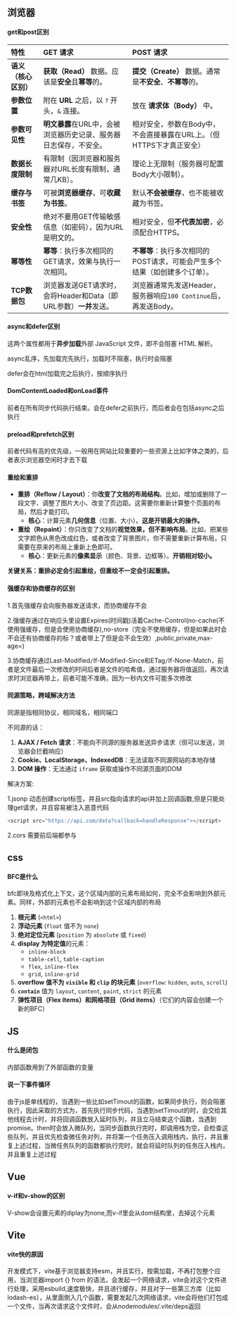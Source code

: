 ## 浏览器

#### get和post区别

| 特性                 | GET 请求                                                     | POST 请求                                                    |
| :------------------- | :----------------------------------------------------------- | :----------------------------------------------------------- |
| **语义（核心区别）** | **获取（Read）** 数据。应该是**安全**且**幂等**的。          | **提交（Create）** 数据。通常是**不安全**、**不幂等**的。    |
| **参数位置**         | 附在 **URL** 之后，以 `?` 开头，`&` 连接。                   | 放在 **请求体（Body）** 中。                                 |
| **参数可见性**       | **明文暴露**在URL中，会被浏览器历史记录、服务器日志保存，不安全。 | 相对安全，参数在Body中，不会直接暴露在URL上。（但HTTPS下才真正安全） |
| **数据长度限制**     | 有限制（因浏览器和服务器对URL长度有限制，通常几KB）。        | 理论上无限制（服务器可配置Body大小限制）。                   |
| **缓存与书签**       | 可被**浏览器缓存**，可**收藏为书签**。                       | 默认**不会被缓存**，也不能被收藏为书签。                     |
| **安全性**           | 绝对不要用GET传输敏感信息（如密码），因为URL是明文的。       | 相对安全，但**不代表加密**，必须配合HTTPS。                  |
| **幂等性**           | **幂等**：执行多次相同的GET请求，效果与执行一次相同。        | **不幂等**：执行多次相同的POST请求，可能会产生多个结果（如创建多个订单）。 |
| **TCP数据包**        | 浏览器发送GET请求时，会将Header和Data（即URL参数）**一并**发送。 | 浏览器通常先发送Header，服务器响应`100 Continue`后，再发送Body。 |

#### async和defer区别

这两个属性都用于**异步加载**外部 JavaScript 文件，即不会阻塞 HTML 解析。

async乱序，先加载完先执行，加载时不阻塞，执行时会阻塞

defer会在html加载完之后执行，按顺序执行

#### DomContentLoaded和onLoad事件

前者在所有同步代码执行结束。会在defer之前执行，而后者会在包括async之后执行

#### preload和prefetch区别

前者代码有高的优先级，一般用在网站比较重要的一些资源上比如字体之类的，后者表示浏览器空闲时才去下载

#### 重绘和重排

- **重排（Reflow / Layout）**：你**改变了文档的布局结构**。比如，增加或删除了一段文字、调整了图片大小、改变了页边距。这需要你重新计算整个页面的布局，然后才能打印。
  - **核心**：计算元素**几何信息**（位置、大小）。**这是开销最大的操作。**
- **重绘（Repaint）**：你只改变了文档的**视觉效果，但不影响布局**。比如，把某些文字颜色从黑色改成红色，或者改变了背景图片。你不需要重新计算布局，只需要在原来的布局上重新上色即可。
  - **核心**：更新元素的**像素显示**（颜色、背景、边框等）。**开销相对较小。**

**关键关系：重排必定会引起重绘，但重绘不一定会引起重排。**

#### 强缓存和协商缓存的区别

1.首先强缓存会向服务器发送请求，而协商缓存不会

2.强缓存通过在响应头里设置Expires(时间戳)活着Cache-Control(no-cache(不使用强缓存，但是会使用协商缓存),no-store（完全不使用缓存，但是如果此时会不会还有协商缓存的标？或者带上了但是会不会生效）,public,private,max-age=)

3.协商缓存通过Last-Modified` / `If-Modified-Since和ETag` / `If-None-Match，前者是文件最后一次修改的时间后者是文件的哈希值，通过服务器将值返回，再次请求时浏览器再带上，前者可能不准确，因为一秒内文件可能多次修改

#### 同源策略，跨域解决方法

同源是指相同协议，相同域名，相同端口

不同源的话：

1. **AJAX / Fetch 请求**：不能向不同源的服务器发送异步请求（但可以发送，浏览器会拦截响应）
2. **Cookie、LocalStorage、IndexedDB**：无法读取不同源网站的本地存储
3. **DOM 操作**：无法通过 `iframe` 获取或操作不同源页面的DOM

解决方案:

1.jsonp  动态创建script标签，并且src指向请求的api并加上回调函数,但是只能处理get请求，并且容易被注入恶意代码

```javascript
<script src="https://api.com/data?callback=handleResponse"></script>
```

2.cors 需要前后端都参与

## css

#### BFC是什么

bfc即块及格式化上下文，这个区域内部的元素布局如何，完全不会影响到外部元素。同样，外部的元素也不会影响到这个区域内部的布局

1. **根元素** (`<html>`)
2. **浮动元素** (`float` 值不为 `none`)
3. **绝对定位元素** (`position` 为 `absolute` 或 `fixed`)
4. **display 为特定值**的元素：
   - `inline-block`
   - `table-cell`, `table-caption`
   - `flex`, `inline-flex`
   - `grid`, `inline-grid`
5. **overflow 值不为 `visible` 和 `clip` 的块元素** (`overflow`: `hidden`, `auto`, `scroll`)
6. **`contain`** 值为 `layout`, `content`, `paint`, `strict` 的元素
7. **弹性项目（Flex items）和网格项目（Grid items）**（它们的内容会创建一个新的BFC）

## JS

#### 什么是闭包

内部函数用到了外部函数的变量

#### 说一下事件循环

由于js是单线程的，当遇到一些比如setTimout的函数，如果同步执行，则会阻塞执行，因此采取的方式为，首先执行同步代码，当遇到setTimout的时，会交给其他线程去计时，并将回调函数放入延时队列，并且立马结束这个函数，当遇到promise。then时会放入微队列，当同步函数执行完时，即调用栈为空，会检查这些队列，并且优先检查微任务对列，并将第一个任务压入调用栈内，执行，并且重复上述过程，当微任务队列的函数都执行完时，就会将延时队列的任务压入栈内，并且重复上述过程

## Vue

#### v-if和v-show的区别

V-show会设置元素的diplay为none,而v-if里会从dom结构里，去掉这个元素

## Vite

#### vite快的原因

开发模式下，vite基于浏览器支持esm，并且实行，按需加载，不再打包整个应用，当浏览器import {} from 的语法，会发起一个网络请求，vite会对这个文件进行处理，采用esbuild,速度极快，并且进行缓存，并且对于一些第三方库（比如lodash-es），从里面倒入几个函数，需要发起几次网络请求，vite会将他们打包成一个文件，当再次请求这个文件时，会从nodemodules/.vite/deps返回

